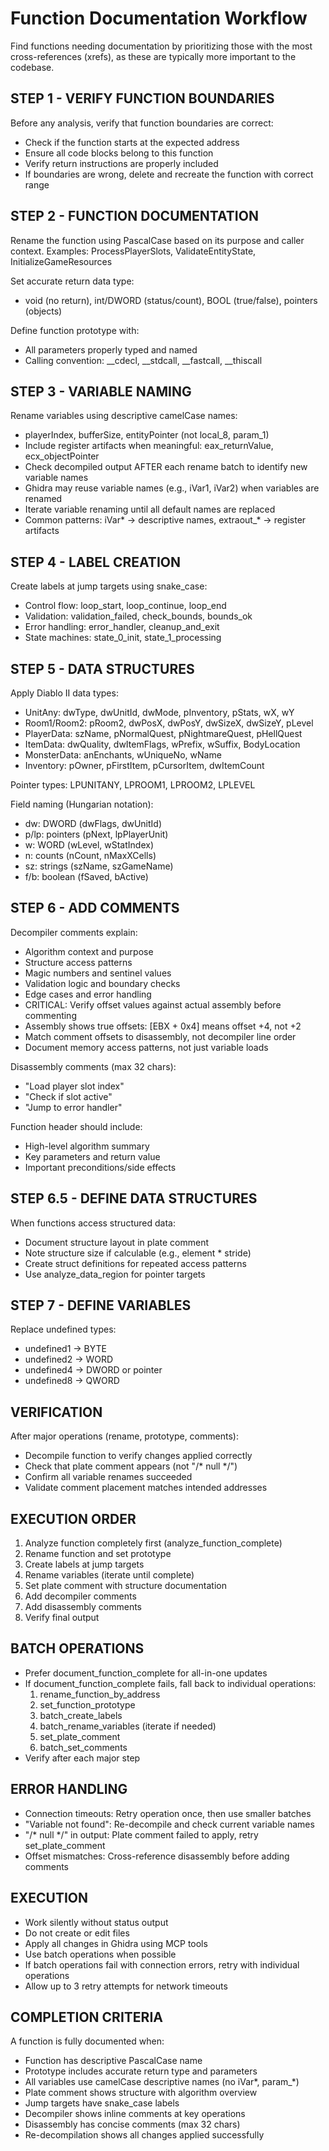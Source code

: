 # Function Documentation Workflow

Find functions needing documentation by prioritizing those with the most cross-references (xrefs), as these are typically more important to the codebase.

## STEP 1 - VERIFY FUNCTION BOUNDARIES

Before any analysis, verify that function boundaries are correct:
- Check if the function starts at the expected address
- Ensure all code blocks belong to this function
- Verify return instructions are properly included
- If boundaries are wrong, delete and recreate the function with correct range

## STEP 2 - FUNCTION DOCUMENTATION

Rename the function using PascalCase based on its purpose and caller context.
Examples: ProcessPlayerSlots, ValidateEntityState, InitializeGameResources

Set accurate return data type:
- void (no return), int/DWORD (status/count), BOOL (true/false), pointers (objects)

Define function prototype with:
- All parameters properly typed and named
- Calling convention: __cdecl, __stdcall, __fastcall, __thiscall

## STEP 3 - VARIABLE NAMING

Rename variables using descriptive camelCase names:
- playerIndex, bufferSize, entityPointer (not local_8, param_1)
- Include register artifacts when meaningful: eax_returnValue, ecx_objectPointer
- Check decompiled output AFTER each rename batch to identify new variable names
- Ghidra may reuse variable names (e.g., iVar1, iVar2) when variables are renamed
- Iterate variable renaming until all default names are replaced
- Common patterns: iVar* → descriptive names, extraout_* → register artifacts

## STEP 4 - LABEL CREATION

Create labels at jump targets using snake_case:
- Control flow: loop_start, loop_continue, loop_end
- Validation: validation_failed, check_bounds, bounds_ok
- Error handling: error_handler, cleanup_and_exit
- State machines: state_0_init, state_1_processing

## STEP 5 - DATA STRUCTURES

Apply Diablo II data types:
- UnitAny: dwType, dwUnitId, dwMode, pInventory, pStats, wX, wY
- Room1/Room2: pRoom2, dwPosX, dwPosY, dwSizeX, dwSizeY, pLevel
- PlayerData: szName, pNormalQuest, pNightmareQuest, pHellQuest
- ItemData: dwQuality, dwItemFlags, wPrefix, wSuffix, BodyLocation
- MonsterData: anEnchants, wUniqueNo, wName
- Inventory: pOwner, pFirstItem, pCursorItem, dwItemCount

Pointer types: LPUNITANY, LPROOM1, LPROOM2, LPLEVEL

Field naming (Hungarian notation):
- dw: DWORD (dwFlags, dwUnitId)
- p/lp: pointers (pNext, lpPlayerUnit)
- w: WORD (wLevel, wStatIndex)
- n: counts (nCount, nMaxXCells)
- sz: strings (szName, szGameName)
- f/b: boolean (fSaved, bActive)

## STEP 6 - ADD COMMENTS

Decompiler comments explain:
- Algorithm context and purpose
- Structure access patterns
- Magic numbers and sentinel values
- Validation logic and boundary checks
- Edge cases and error handling
- CRITICAL: Verify offset values against actual assembly before commenting
- Assembly shows true offsets: [EBX + 0x4] means offset +4, not +2
- Match comment offsets to disassembly, not decompiler line order
- Document memory access patterns, not just variable loads

Disassembly comments (max 32 chars):
- "Load player slot index"
- "Check if slot active"
- "Jump to error handler"

Function header should include:
- High-level algorithm summary
- Key parameters and return value
- Important preconditions/side effects

## STEP 6.5 - DEFINE DATA STRUCTURES

When functions access structured data:
- Document structure layout in plate comment
- Note structure size if calculable (e.g., element * stride)
- Create struct definitions for repeated access patterns
- Use analyze_data_region for pointer targets

## STEP 7 - DEFINE VARIABLES

Replace undefined types:
- undefined1 → BYTE
- undefined2 → WORD
- undefined4 → DWORD or pointer
- undefined8 → QWORD

## VERIFICATION

After major operations (rename, prototype, comments):
- Decompile function to verify changes applied correctly
- Check that plate comment appears (not "/* null */")
- Confirm all variable renames succeeded
- Validate comment placement matches intended addresses

## EXECUTION ORDER

1. Analyze function completely first (analyze_function_complete)
2. Rename function and set prototype
3. Create labels at jump targets
4. Rename variables (iterate until complete)
5. Set plate comment with structure documentation
6. Add decompiler comments
7. Add disassembly comments
8. Verify final output

## BATCH OPERATIONS

- Prefer document_function_complete for all-in-one updates
- If document_function_complete fails, fall back to individual operations:
  1. rename_function_by_address
  2. set_function_prototype
  3. batch_create_labels
  4. batch_rename_variables (iterate if needed)
  5. set_plate_comment
  6. batch_set_comments
- Verify after each major step

## ERROR HANDLING

- Connection timeouts: Retry operation once, then use smaller batches
- "Variable not found": Re-decompile and check current variable names
- "/* null */" in output: Plate comment failed to apply, retry set_plate_comment
- Offset mismatches: Cross-reference disassembly before adding comments

## EXECUTION

- Work silently without status output
- Do not create or edit files
- Apply all changes in Ghidra using MCP tools
- Use batch operations when possible
- If batch operations fail with connection errors, retry with individual operations
- Allow up to 3 retry attempts for network timeouts

## COMPLETION CRITERIA

A function is fully documented when:
- Function has descriptive PascalCase name
- Prototype includes accurate return type and parameters
- All variables use camelCase descriptive names (no iVar*, param_*)
- Plate comment shows structure with algorithm overview
- Jump targets have snake_case labels
- Decompiler shows inline comments at key operations
- Disassembly has concise comments (max 32 chars)
- Re-decompilation shows all changes applied successfully
